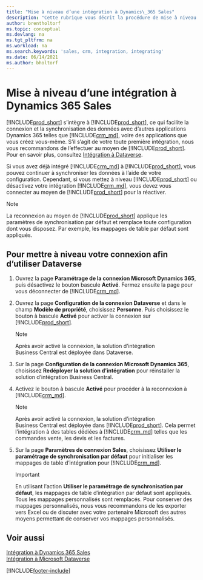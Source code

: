 ```yaml
---
title: "Mise à niveau d’une intégration à Dynamics\_365 Sales"
description: "Cette rubrique vous décrit la procédure de mise à niveau de votre intégration Dynamics 365 Business Central vers la dernière version de Dynamics\_365\_Sales."
author: brentholtorf
ms.topic: conceptual
ms.devlang: na
ms.tgt_pltfrm: na
ms.workload: na
ms.search.keywords: 'sales, crm, integration, integrating'
ms.date: 06/14/2021
ms.author: bholtorf
---
```

# Mise à niveau d’une intégration à Dynamics 365 Sales
[!INCLUDE[prod_short](includes/prod_short.md)] s’intègre à [!INCLUDE[prod_short](includes/cds_long_md.md)], ce qui facilite la connexion et la synchronisation des données avec d’autres applications Dynamics 365 telles que [!INCLUDE[crm_md](includes/crm_md.md)], voire des applications que vous créez vous-même. S’il s’agit de votre toute première intégration, nous vous recommandons de l’effectuer au moyen de [!INCLUDE[prod_short](includes/cds_long_md.md)]. Pour en savoir plus, consultez [Intégration à Dataverse](admin-common-data-service.md).

Si vous avez déjà intégré [!INCLUDE[crm_md](includes/crm_md.md)] à [!INCLUDE[prod_short](includes/prod_short.md)], vous pouvez continuer à synchroniser les données à l’aide de votre configuration. Cependant, si vous mettez à niveau [!INCLUDE[prod_short](includes/prod_short.md)] ou désactivez votre intégration [!INCLUDE[crm_md](includes/crm_md.md)], vous devez vous connecter au moyen de [!INCLUDE[prod_short](includes/cds_long_md.md)] pour la réactiver. 

> [!NOTE]
> La reconnexion au moyen de [!INCLUDE[prod_short](includes/cds_long_md.md)] applique les paramètres de synchronisation par défaut et remplace toute configuration dont vous disposez. Par exemple, les mappages de table par défaut sont appliqués.

## Pour mettre à niveau votre connexion afin d’utiliser Dataverse
1. Ouvrez la page **Paramétrage de la connexion Microsoft Dynamics 365**, puis désactivez le bouton bascule **Activé**. Fermez ensuite la page pour vous déconnecter de [!INCLUDE[crm_md](includes/crm_md.md)].
2. Ouvrez la page **Configuration de la connexion Dataverse** et dans le champ **Modèle de propriété**, choisissez **Personne**. Puis choisissez le bouton à bascule **Activé** pour activer la connexion sur [!INCLUDE[prod_short](includes/cds_long_md.md)].
  
   > [!NOTE]
   > Après avoir activé la connexion, la solution d’intégration Business Central est déployée dans Dataverse.
4. Sur la page **Configuration de la connexion Microsoft Dynamics 365**, choisissez **Redéployer la solution d’intégration** pour réinstaller la solution d’intégration Business Central.
5. Activez le bouton à bascule **Activé** pour procéder à la reconnexion à [!INCLUDE[crm_md](includes/crm_md.md)].
  
   > [!NOTE]
   > Après avoir activé la connexion, la solution d’intégration Business Central est déployée dans [!INCLUDE[prod_short](includes/prod_short.md)]. Cela permet l’intégration à des tables dédiées à [!INCLUDE[crm_md](includes/crm_md.md)] telles que les commandes vente, les devis et les factures.
6. Sur la page **Paramètres de connexion Sales**, choisissez **Utiliser le paramétrage de synchronisation par défaut** pour initialiser les mappages de table d’intégration pour [!INCLUDE[crm_md](includes/crm_md.md)].

   > [!IMPORTANT]
   > En utilisant l′action **Utiliser le paramétrage de synchronisation par défaut**, les mappages de table d′intégration par défaut sont appliqués. Tous les mappages personnalisés sont remplacés. Pour conserver des mappages personnalisés, nous vous recommandons de les exporter vers Excel ou de discuter avec votre partenaire Microsoft des autres moyens permettant de conserver vos mappages personnalisés.    

## Voir aussi
[Intégration à Dynamics 365 Sales](admin-prepare-dynamics-365-for-sales-for-integration.md)  
[Intégration à Microsoft Dataverse](admin-common-data-service.md)


[!INCLUDE[footer-include](includes/footer-banner.md)]
